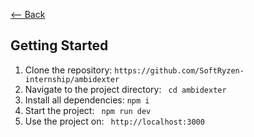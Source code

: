 [<-- Back](./README.md)

## Getting Started

1. Clone the repository: `https://github.com/SoftRyzen-internship/ambidexter`
2. Navigate to the project directory: ` cd ambidexter`
3. Install all dependencies: `npm i`
4. Start the project: ` npm run dev`
5. Use the project on: ` http://localhost:3000`
